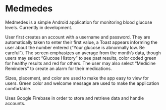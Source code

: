 # Medmedes

Medmedes is a simple Android application for monitoring blood glucose levels. Currently in development.

User first creates an account with a username and password. They are automatically taken to enter their first value, a Toast appears informing the user about the number entered (“Your glucose is abnormally low. Be careful”). The screen emphasizes an average from the month’s data, though users may select “Glucose History” to see past results, color coded green for healthy results and red for others. The user may also select “Medicine Reminders” to create an alarm for their medications.

Sizes, placement, and color are used to make the app easy to view for users. Green color and welcome message are used to make the application comfortable.

Uses Google Firebase in order to store and retrieve data and handle accounts.
